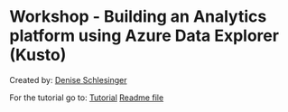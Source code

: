 # Workshop - Building an Analytics platform using Azure Data Explorer (Kusto)
Created by: [Denise Schlesinger](https://www.linkedin.com/in/deniseschlesinger/)

For the tutorial go to:
[Tutorial](docs/workshop.md)
[Readme file](docs/workshop.md)